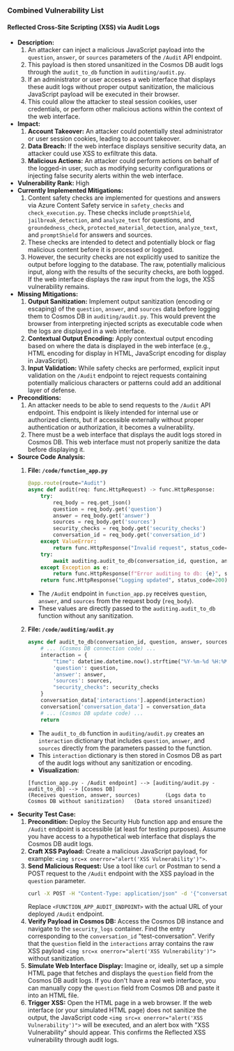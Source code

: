 ### Combined Vulnerability List

#### Reflected Cross-Site Scripting (XSS) via Audit Logs
*   **Description:**
    1.  An attacker can inject a malicious JavaScript payload into the `question`, `answer`, or `sources` parameters of the `/Audit` API endpoint.
    2.  This payload is then stored unsanitized in the Cosmos DB audit logs through the `audit_to_db` function in `auditing/audit.py`.
    3.  If an administrator or user accesses a web interface that displays these audit logs without proper output sanitization, the malicious JavaScript payload will be executed in their browser.
    4.  This could allow the attacker to steal session cookies, user credentials, or perform other malicious actions within the context of the web interface.
*   **Impact:**
    1.  **Account Takeover:** An attacker could potentially steal administrator or user session cookies, leading to account takeover.
    2.  **Data Breach:** If the web interface displays sensitive security data, an attacker could use XSS to exfiltrate this data.
    3.  **Malicious Actions:** An attacker could perform actions on behalf of the logged-in user, such as modifying security configurations or injecting false security alerts within the web interface.
*   **Vulnerability Rank:** High
*   **Currently Implemented Mitigations:**
    1.  Content safety checks are implemented for questions and answers via Azure Content Safety service in `safety_checks` and `check_execution.py`. These checks include `promptShield`, `jailbreak_detection`, and `analyze_text` for questions, and `groundedness_check`, `protected_material_detection`, `analyze_text`, and `promptShield` for answers and sources.
    2.  These checks are intended to detect and potentially block or flag malicious content before it is processed or logged.
    3.  However, the security checks are not explicitly used to sanitize the output before logging to the database. The raw, potentially malicious input, along with the results of the security checks, are both logged. If the web interface displays the raw input from the logs, the XSS vulnerability remains.
*   **Missing Mitigations:**
    1.  **Output Sanitization:** Implement output sanitization (encoding or escaping) of the `question`, `answer`, and `sources` data before logging them to Cosmos DB in `auditing/audit.py`. This would prevent the browser from interpreting injected scripts as executable code when the logs are displayed in a web interface.
    2.  **Contextual Output Encoding:** Apply contextual output encoding based on where the data is displayed in the web interface (e.g., HTML encoding for display in HTML, JavaScript encoding for display in JavaScript).
    3.  **Input Validation:** While safety checks are performed, explicit input validation on the `/Audit` endpoint to reject requests containing potentially malicious characters or patterns could add an additional layer of defense.
*   **Preconditions:**
    1.  An attacker needs to be able to send requests to the `/Audit` API endpoint. This endpoint is likely intended for internal use or authorized clients, but if accessible externally without proper authentication or authorization, it becomes a vulnerability.
    2.  There must be a web interface that displays the audit logs stored in Cosmos DB. This web interface must not properly sanitize the data before displaying it.
*   **Source Code Analysis:**
    1.  **File: `/code/function_app.py`**
        ```python
        @app.route(route="Audit")
        async def audit(req: func.HttpRequest) -> func.HttpResponse:
            try:
                req_body = req.get_json()
                question = req_body.get('question')
                answer = req_body.get('answer')
                sources = req_body.get('sources')
                security_checks = req_body.get('security_checks')
                conversation_id = req_body.get('conversation_id')
            except ValueError:
                return func.HttpResponse("Invalid request", status_code=400)
            try:
                await auditing.audit_to_db(conversation_id, question, answer, sources, security_checks)
            except Exception as e:
                return func.HttpResponse(f"Error auditing to db: {e}", status_code=400)
            return func.HttpResponse("Logging updated", status_code=200)
        ```
        - The `/Audit` endpoint in `function_app.py` receives `question`, `answer`, and `sources` from the request body (`req_body`).
        - These values are directly passed to the `auditing.audit_to_db` function without any sanitization.

    2.  **File: `/code/auditing/audit.py`**
        ```python
        async def audit_to_db(conversation_id, question, answer, sources, security_checks):
            # ... (Cosmos DB connection code) ...
            interaction = {
                "time": datetime.datetime.now().strftime("%Y-%m-%d %H:%M:%S"),
                'question': question,
                'answer': answer,
                'sources': sources,
                "security_checks": security_checks
            }
            conversation_data['interactions'].append(interaction)
            conversation['conversation_data'] = conversation_data
            # ... (Cosmos DB update code) ...
            return
        ```
        - The `audit_to_db` function in `auditing/audit.py` creates an `interaction` dictionary that includes `question`, `answer`, and `sources` directly from the parameters passed to the function.
        - This `interaction` dictionary is then stored in Cosmos DB as part of the audit logs without any sanitization or encoding.
        - **Visualization:**
        ```
        [function_app.py - /Audit endpoint] --> [auditing/audit.py - audit_to_db] --> [Cosmos DB]
        (Receives question, answer, sources)        (Logs data to Cosmos DB without sanitization)   (Data stored unsanitized)
        ```
*   **Security Test Case:**
    1.  **Precondition:** Deploy the Security Hub function app and ensure the `/Audit` endpoint is accessible (at least for testing purposes). Assume you have access to a hypothetical web interface that displays the Cosmos DB audit logs.
    2.  **Craft XSS Payload:** Create a malicious JavaScript payload, for example: `<img src=x onerror="alert('XSS Vulnerability')">`.
    3.  **Send Malicious Request:** Use a tool like `curl` or Postman to send a POST request to the `/Audit` endpoint with the XSS payload in the `question` parameter.
        ```bash
        curl -X POST -H "Content-Type: application/json" -d '{"conversation_id": "test-conversation", "question": "<img src=x onerror=\"alert(\'XSS Vulnerability\')\">", "answer": "test answer", "sources": "test sources", "security_checks": {"test_check": "passed"}}' <FUNCTION_APP_AUDIT_ENDPOINT>
        ```
        Replace `<FUNCTION_APP_AUDIT_ENDPOINT>` with the actual URL of your deployed `/Audit` endpoint.
    4.  **Verify Payload in Cosmos DB:** Access the Cosmos DB instance and navigate to the `security_logs` container. Find the entry corresponding to the `conversation_id` "test-conversation". Verify that the `question` field in the `interactions` array contains the raw XSS payload `<img src=x onerror="alert('XSS Vulnerability')">` without sanitization.
    5.  **Simulate Web Interface Display:**  Imagine or, ideally, set up a simple HTML page that fetches and displays the `question` field from the Cosmos DB audit logs. If you don't have a real web interface, you can manually copy the `question` field from Cosmos DB and paste it into an HTML file.
    6.  **Trigger XSS:** Open the HTML page in a web browser. If the web interface (or your simulated HTML page) does not sanitize the output, the JavaScript code `<img src=x onerror="alert('XSS Vulnerability')">` will be executed, and an alert box with "XSS Vulnerability" should appear. This confirms the Reflected XSS vulnerability through audit logs.